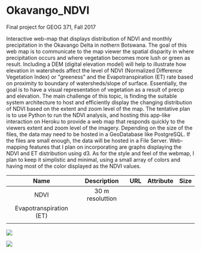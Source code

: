 # Okavango_NDVI

Final project for GEOG 371, Fall 2017

Interactive web-map that displays distribution of NDVI and monthly precipitation in the Okavango Delta in nothern Botswana. The goal of this web map is to communicate to the map viewer the spatial disparity in where precipitation occurs and where vegetation becomes more lush or green as result. Including a DEM (digital elevation model) will help to illustrate how elevation in watersheds affect the level of NDVI (Normalized Difference Vegetation Index) or "greeness" and the Evapotranspiration (ET) rate based on proximity to boundary of watersheds/slope of surface. Essentially, the goal is to have a visual representation of vegetation as a result of precip and elevation. The main challenge of this topic, is finding the suitable system architecture to host and efficiently display the changing distribution of NDVI based on the extent and zoom level of the map. The tentative plan is to use Python to run the NDVI analysis, and hosting this app-like interaction on Heroku to provide a web map that responds quickly to the viewers extent and zoom level of the imagery. Depending on the size of the files, the data may need to be hosted in a GeoDatabase like PostgreSQL. If the files are small enough, the data will be hosted in a File Server. Web-mapping features that I plan on incorporating are graphs displaying the NDVI and ET distribution using d3. As for the style and feel of the webmap, I plan to keep it simplistic and minimal, using a small array of colors and having most of the color displayed as the NDVI values.



|          Name           |   Description    | URL  | Attribute | Size |
| :---------------------: | :--------------: | :--: | :-------: | :--: |
|          NDVI           | 30 m resoluttion |      |           |      |
| Evapotranspiration (ET) |                  |      |           |      |
|                         |                  |      |           |      |

![](hannahfriedrich.github.io/GEE_NDVI.png)

![](hannahfriedrich.github.io/QGIS_DataPic.png)

